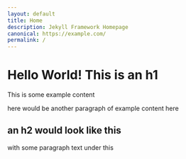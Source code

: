 ```yaml
---
layout: default
title: Home
description: Jekyll Framework Homepage
canonical: https://example.com/
permalink: /
---
```


# Hello World! This is an h1

This is some example content

here would be another paragraph of example content here

## an h2 would look like this

with some paragraph text under this
